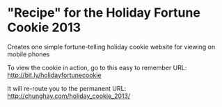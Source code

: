 # "Recipe" for the Holiday Fortune Cookie 2013

Creates one simple fortune-telling holiday cookie website for viewing on mobile phones

To view the cookie in action, go to this easy to remember URL:
http://bit.ly/holidayfortunecookie

It will re-route you to the permanent URL:
http://chunghay.com/holiday_cookie_2013/